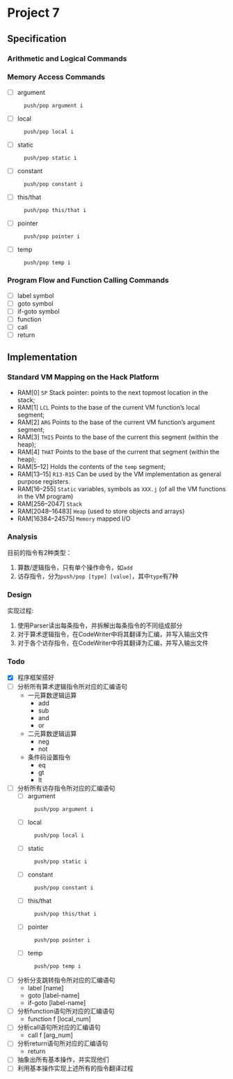 # Project 7

## Specification

### Arithmetic and Logical Commands

### Memory Access Commands

- [ ] argument
  ```vm
    push/pop argument i
  ```
- [ ] local
  ```vm
    push/pop local i
  ```
- [ ] static
  ```vm
    push/pop static i
  ```
- [ ] constant
  ```vm
    push/pop constant i
  ```
- [ ] this/that
  ```vm
    push/pop this/that i
  ```
- [ ] pointer
  ```vm
    push/pop pointer i
  ```
- [ ] temp
  ```vm
    push/pop temp i
  ```

### Program Flow and Function Calling Commands

- [ ] label symbol
- [ ] goto symbol
- [ ] if-goto symbol
- [ ] function <name> <nlocals>
- [ ] call <name> <nargs>
- [ ] return

## Implementation

### Standard VM Mapping on the Hack Platform

- RAM[0] `SP` Stack pointer: points to the next topmost location in the stack;
- RAM[1] `LCL` Points to the base of the current VM function’s local segment;
- RAM[2] `ARG` Points to the base of the current VM function’s argument segment;
- RAM[3] `THIS` Points to the base of the current this segment
  (within the heap);
- RAM[4] `THAT` Points to the base of the current that segment
  (within the heap);
- RAM[5–12] Holds the contents of the `temp` segment;
- RAM[13–15] `R13-R15` Can be used by the VM implementation as general purpose registers.
- RAM[16–255] `Static` variables, symbols as `XXX.j` (of all the VM functions in the VM program)
- RAM[256–2047] `Stack`
- RAM[2048–16483] `Heap` (used to store objects and arrays)
- RAM[16384–24575] `Memory` mapped I/O

### Analysis

目前的指令有2种类型：

1. 算数/逻辑指令，只有单个操作命令，如`add`
2. 访存指令，分为`push/pop [type] [value]`，其中`type`有7种

### Design

实现过程:

1. 使用Parser读出每条指令，并拆解出每条指令的不同组成部分
2. 对于算术逻辑指令，在CodeWriter中将其翻译为汇编，并写入输出文件
3. 对于各个访存指令，在CodeWriter中将其翻译为汇编，并写入输出文件

### Todo
- [x] 程序框架搭好
- [ ] 分析所有算术逻辑指令所对应的汇编语句
  - 一元算数逻辑运算
    - add
    - sub
    - and
    - or
  - 二元算数逻辑运算
    - neg
    - not
  - 条件码设置指令
    - eq
    - gt
    - lt
- [ ] 分析所有访存指令所对应的汇编语句
  - [ ] argument
    ```vm
      push/pop argument i
    ```
  - [ ] local
    ```vm
      push/pop local i
    ```
  - [ ] static
    ```vm
      push/pop static i
    ```
  - [ ] constant
    ```vm
      push/pop constant i
    ```
  - [ ] this/that
    ```vm
      push/pop this/that i
    ```
  - [ ] pointer
    ```vm
      push/pop pointer i
    ```
  - [ ] temp
    ```vm
      push/pop temp i
    ```  

- [ ] 分析分支跳转指令所对应的汇编语句
  - label [name]
  - goto [label-name]
  - if-goto [label-name]
- [ ] 分析function语句所对应的汇编语句
  - function f [local_num]
- [ ] 分析call语句所对应的汇编语句
  - call f [arg_num]
- [ ] 分析return语句所对应的汇编语句
  - return
- [ ] 抽象出所有基本操作，并实现他们
- [ ] 利用基本操作实现上述所有的指令翻译过程